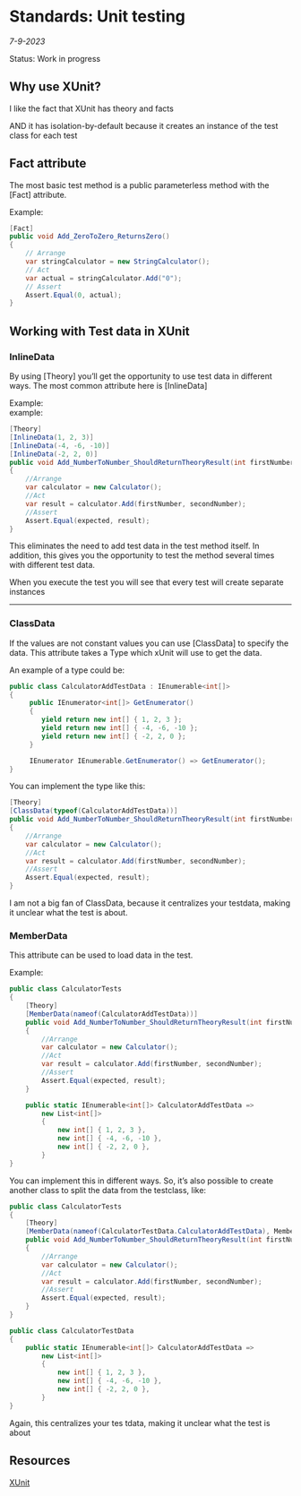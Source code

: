 # Standards: Unit testing

*7-9-2023*

Status: Work in progress

[//]: # (	ToDo: What do you want to tell about XUnit, and stick to this AND the standards)

## Why use XUnit?

[//]: # (	ToDo: XUnit versus MsTests)
I like the fact that XUnit has theory and facts

AND it has isolation-by-default because it creates an instance of the test class for each test

[//]: # (	ToDo: Rewrite!!)

## Fact attribute

The most basic test method is a public parameterless method with the [Fact] attribute.

Example:

```cs
[Fact]
public void Add_ZeroToZero_ReturnsZero()
{
    // Arrange
    var stringCalculator = new StringCalculator();
    // Act
    var actual = stringCalculator.Add("0");
    // Assert
    Assert.Equal(0, actual);
}
```

## Working with Test data in XUnit

### InlineData

By using [Theory] you’ll get the opportunity to use test data in different ways. The most common attribute here
is [InlineData]

Example:  
example:

```cs
[Theory]
[InlineData(1, 2, 3)]
[InlineData(-4, -6, -10)]
[InlineData(-2, 2, 0)]
public void Add_NumberToNumber_ShouldReturnTheoryResult(int firstNumber, int secondNumber, int expected)
{
    //Arrange
    var calculator = new Calculator();
    //Act
    var result = calculator.Add(firstNumber, secondNumber);
    //Assert
    Assert.Equal(expected, result);
}
```

This eliminates the need to add test data in the test method itself. In addition, this gives you the opportunity to test
the method several times with different test data.

When you execute the test you will see that every test will create separate instances

[//]: # (	ToDo : Add a picture of the test performing)

-----------------------------------------------------------------------------------------

[//]: # (	ToDo : NOT ACCORDING TO STANDARDS!!)

### ClassData

If the values are not constant values you can use [ClassData] to specify the data. This attribute takes a Type which
xUnit will use to get the data.

An example of a type could be:

```cs
public class CalculatorAddTestData : IEnumerable<int[]>
{
     public IEnumerator<int[]> GetEnumerator()
     {
        yield return new int[] { 1, 2, 3 };
        yield return new int[] { -4, -6, -10 };
        yield return new int[] { -2, 2, 0 };
     }

     IEnumerator IEnumerable.GetEnumerator() => GetEnumerator();
}
```

You can implement the type like this:

```cs
[Theory]
[ClassData(typeof(CalculatorAddTestData))]
public void Add_NumberToNumber_ShouldReturnTheoryResult(int firstNumber, int secondNumber, int expected)
{
    //Arrange
    var calculator = new Calculator();
    //Act
    var result = calculator.Add(firstNumber, secondNumber);
    //Assert
    Assert.Equal(expected, result);
}
```

I am not a big fan of ClassData, because it centralizes your testdata, making it unclear what the test is about.

### MemberData

This attribute can be used to load data in the test.

Example:

```cs
public class CalculatorTests
{
    [Theory]
    [MemberData(nameof(CalculatorAddTestData))]
    public void Add_NumberToNumber_ShouldReturnTheoryResult(int firstNumber, int secondNumber, int expected)
    {
        //Arrange
        var calculator = new Calculator();
        //Act
        var result = calculator.Add(firstNumber, secondNumber);
        //Assert
        Assert.Equal(expected, result);
    }

    public static IEnumerable<int[]> CalculatorAddTestData =>
        new List<int[]>
        {
            new int[] { 1, 2, 3 },
            new int[] { -4, -6, -10 },
            new int[] { -2, 2, 0 },
        }
}
```

You can implement this in different ways. So, it’s also possible to create another class to split the data from the
testclass, like:

```cs
public class CalculatorTests
{
    [Theory]
    [MemberData(nameof(CalculatorTestData.CalculatorAddTestData), Membertype = typeof(CalculatorTestData))]
    public void Add_NumberToNumber_ShouldReturnTheoryResult(int firstNumber, int secondNumber, int expected)
    {
        //Arrange
        var calculator = new Calculator();
        //Act
        var result = calculator.Add(firstNumber, secondNumber);
        //Assert
        Assert.Equal(expected, result);
    }
}

public class CalculatorTestData
{
    public static IEnumerable<int[]> CalculatorAddTestData =>
        new List<int[]>
        {
            new int[] { 1, 2, 3 },
            new int[] { -4, -6, -10 },
            new int[] { -2, 2, 0 },
        }
}
```

Again, this centralizes your tes tdata, making it unclear what the test is about

[//]: # (	ToDo: Name some other unique features of XUnit)

## Resources

[XUnit](https://xunit.net/)